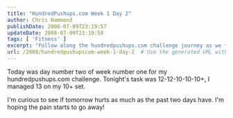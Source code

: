 ```yaml
---
title: "HundredPushups.com Week 1 Day 2"
author: Chris Hammond
publishDate: 2008-07-09T23:19:57
updateDate: 2008-07-09T23:19:58
tags: [ 'Fitness' ]
excerpt: "Follow along the hundredpushups.com challenge journey as we tackle Day 2 of Week 1 with sets of 12-12-10-10-10+. Progressing strong, pushing through the pain!"
url: /2008/hundredpushupscom-week-1-day-2  # Use the generated URL with year
---
```

<p>Today was day number two of week number one for my hundredpushups.com challenge. Tonight's task was 12-12-10-10-10+, I managed 13 on my 10+ set.</p> <p>I'm curious to see if tomorrow hurts as much as the past two days have. I'm hoping the pain starts to go away!</p>



